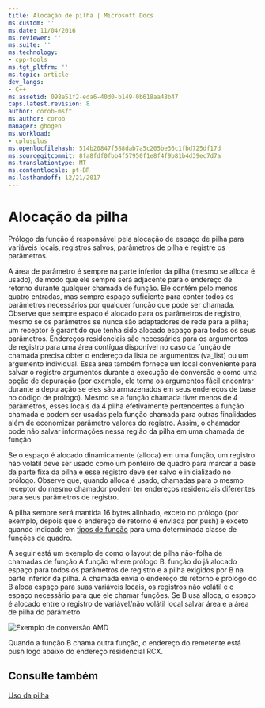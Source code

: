 ```yaml
---
title: Alocação de pilha | Microsoft Docs
ms.custom: ''
ms.date: 11/04/2016
ms.reviewer: ''
ms.suite: ''
ms.technology:
- cpp-tools
ms.tgt_pltfrm: ''
ms.topic: article
dev_langs:
- C++
ms.assetid: 098e51f2-eda6-40d0-b149-0b618aa48b47
caps.latest.revision: 8
author: corob-msft
ms.author: corob
manager: ghogen
ms.workload:
- cplusplus
ms.openlocfilehash: 514b20847f588dab7a5c205be36c1fbd725df17d
ms.sourcegitcommit: 8fa8fdf0fbb4f57950f1e8f4f9b81b4d39ec7d7a
ms.translationtype: MT
ms.contentlocale: pt-BR
ms.lasthandoff: 12/21/2017
---
```

# <a name="stack-allocation"></a>Alocação da pilha
Prólogo da função é responsável pela alocação de espaço de pilha para variáveis locais, registros salvos, parâmetros de pilha e registre os parâmetros.  
  
 A área de parâmetro é sempre na parte inferior da pilha (mesmo se alloca é usado), de modo que ele sempre será adjacente para o endereço de retorno durante qualquer chamada de função. Ele contém pelo menos quatro entradas, mas sempre espaço suficiente para conter todos os parâmetros necessários por qualquer função que pode ser chamada. Observe que sempre espaço é alocado para os parâmetros de registro, mesmo se os parâmetros se nunca são adaptadores de rede para a pilha; um receptor é garantido que tenha sido alocado espaço para todos os seus parâmetros. Endereços residenciais são necessários para os argumentos de registro para uma área contígua disponível no caso da função de chamada precisa obter o endereço da lista de argumentos (va_list) ou um argumento individual. Essa área também fornece um local conveniente para salvar o registro argumentos durante a execução de conversão e como uma opção de depuração (por exemplo, ele torna os argumentos fácil encontrar durante a depuração se eles são armazenados em seus endereços de base no código de prólogo). Mesmo se a função chamada tiver menos de 4 parâmetros, esses locais da 4 pilha efetivamente pertencentes a função chamada e podem ser usadas pela função chamada para outras finalidades além de economizar parâmetro valores do registro.  Assim, o chamador pode não salvar informações nessa região da pilha em uma chamada de função.  
  
 Se o espaço é alocado dinamicamente (alloca) em uma função, um registro não volátil deve ser usado como um ponteiro de quadro para marcar a base da parte fixa da pilha e esse registro deve ser salvo e inicializado no prólogo. Observe que, quando alloca é usado, chamadas para o mesmo receptor do mesmo chamador podem ter endereços residenciais diferentes para seus parâmetros de registro.  
  
 A pilha sempre será mantida 16 bytes alinhado, exceto no prólogo (por exemplo, depois que o endereço de retorno é enviada por push) e exceto quando indicado em [tipos de função](../build/function-types.md) para uma determinada classe de funções de quadro.  
  
 A seguir está um exemplo de como o layout de pilha não-folha de chamadas de função A função where prólogo B. função do já alocado espaço para todos os parâmetros de registro e a pilha exigidos por B na parte inferior da pilha. A chamada envia o endereço de retorno e prólogo do B aloca espaço para suas variáveis locais, os registros não volátil e o espaço necessário para que ele chamar funções. Se B usa alloca, o espaço é alocado entre o registro de variável/não volátil local salvar área e a área de pilha do parâmetro.  
  
 ![Exemplo de conversão AMD](../build/media/vcamd_conv_ex_5.png "vcAmd_conv_ex_5")  
  
 Quando a função B chama outra função, o endereço do remetente está push logo abaixo do endereço residencial RCX.  
  
## <a name="see-also"></a>Consulte também  
 [Uso da pilha](../build/stack-usage.md)
